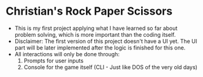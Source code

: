 # Christian's Rock Paper Scissors
- This is my first project applying what I have learned so far about
problem solving, which is more important than the coding itself. 
- Disclaimer: The first version of this project doesn't have a UI yet.
The UI part will be later implemented after the logic is finished for
this one.
- All interactions will only be done through:
  1. Prompts for user inputs
  2. Console for the game itself (CLI - Just like DOS of the very old 
  days)